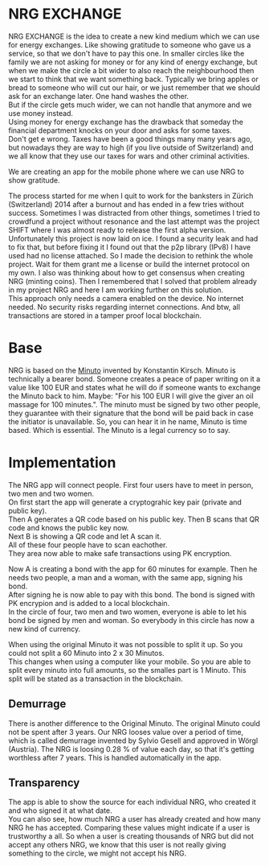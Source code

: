# NRG EXCHANGE
NRG EXCHANGE is the idea to create a new kind medium which we can use for energy exchanges. Like showing gratitude to someone who gave us a service, so that we don't have to pay this one. 
In smaller circles like the family we are not asking for money or for any kind of energy exchange, but when we make the circle a bit wider to also reach the neighbourhood then we start to think that we want something back. Typically we bring apples or bread to someone who will cut our hair, or we just remember that we should ask for an exchange later. One hand washes the other.  
But if the circle gets much wider, we can not handle that anymore and we use money instead.  
Using money for energy exchange has the drawback that someday the financial department knocks on your door and asks for some taxes.  
Don't get e wrong. Taxes have been a good things many many years ago, but nowadays they are way to high (if you live outside of Switzerland) and we all know that they use our taxes for wars and other criminal activities.  

We are creating an app for the mobile phone where we can use NRG to show gratitude.  

The process started for me when I quit to work for the banksters in Zürich (Switzerland) 2014 after a burnout and has ended in a few tries without success. Sometimes I was distracted from other things, sometimes I tried to crowdfund a project without resonance and the last attempt was the project SHIFT where I was almost ready to release the first alpha version.  
Unfortunately this project is now laid on ice. I found a security leak and had to fix that, but before fixing it I found out that the p2p library (IPv8) I have used had no license attached. So I made the decision to rethink the whole project. Wait for them grant me a license or build the internet protocol on my own. I also was thinking about how to get consensus when creating NRG (minting coins). Then I remembered that I solved that problem already in my project NRG and here I am working further on this solution.  
This approach only needs a camera enabled on the device. No internet needed. No security risks regarding internet connections.
And btw, all transactions are stored in a tamper proof local blockchain.

# Base
NRG is based on the [Minuto](https://www.minuto.wiki) invented by Konstantin Kirsch. Minuto is technically a bearer bond. Someone creates a peace of paper writing on it a value like 100 EUR and states what he will do if someone wants to exchange the Minuto back to him. Maybe: "For his 100 EUR I will give the giver an oil massage for 100 minutes.". The minuto must be signed by two other people, they guarantee with their signature that the bond will be paid back in case the initiator is unavailable.
So, you can hear it in he name, Minuto is time based. Which is essential.
The Minuto is a legal currency so to say.

# Implementation  
The NRG app will connect people. First four users have to meet in person, two men and two women.   
On first start the app will generate a cryptograhic key pair (private and public key).  
Then A generates a QR code based on his public key. Then B scans that QR code and knows the public key now.   
Next B is showing a QR code and let A scan it.  
All of these four people have to scan eachother.  
They area now able to make safe transactions using PK encryption.  

Now A is creating a bond with the app for 60 minutes for example. Then he needs two people, a man and a woman, with the same app, signing his bond.  
After signing he is now able to pay with this bond. The bond is signed with PK encrypion and is added to a local blockchain.  
In the circle of four, two men and two women, everyone is able to let his bond be signed by men and woman. So everybody in this circle has now a new kind of currency.  

When using the original Minuto it was not possible to split it up. So you could not split a 60 Minuto into 2 x 30 Minutos.  
This changes when using a computer like your mobile. So you are able to split every minuto into full amounts, so the smalles part is 1 Minuto.
This split will be stated as a transaction in the blockchain.  

## Demurrage
There is another difference to the Original Minuto. The original Minuto could not be spent after 3 years. Our NRG looses value over a period of time, which is called demurrage invented by Sylvio Gesell and approved in Wörgl (Austria). The NRG is loosing 0.28 % of value each day, so that it's getting worthless after 7 years. This is handled automatically in the app.  

## Transparency
The app is able to show the source for each individual NRG, who created it and who signed it at what date.  
You can also see, how much NRG a user has already created and how many NRG he has accepted. Comparing these values might indicate if a user is trustworthy a all. So when a user is creating thousands of NRG but did not accept any others NRG, we know that this user is not really giving something to the circle, we might not accept his NRG.  

